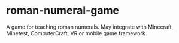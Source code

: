 # roman-numeral-game
A game for teaching roman numerals. May integrate with Minecraft, Minetest, ComputerCraft, VR or mobile game framework.
